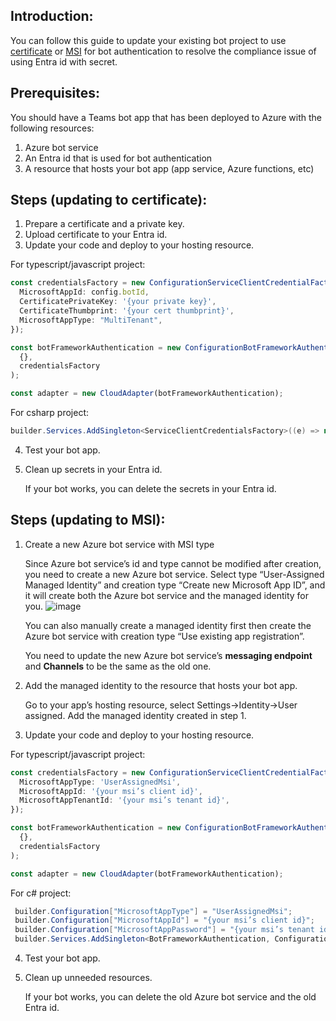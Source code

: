 ## Introduction:
You can follow this guide to update your existing bot project to use [certificate](#steps-updating-to-certificate) or [MSI](#steps-updating-to-msi) for bot authentication to resolve the compliance issue of using Entra id with secret.

## Prerequisites:

You should have a Teams bot app that has been deployed to Azure with the following resources:
1.	Azure bot service
2.	An Entra id that is used for bot authentication
3.	A resource that hosts your bot app (app service, Azure functions, etc)


## Steps (updating to certificate):
1. Prepare a certificate and a private key.
2. Upload certificate to your Entra id.
3. Update your code and deploy to your hosting resource.

For typescript/javascript project:
```ts
const credentialsFactory = new ConfigurationServiceClientCredentialFactory({
  MicrosoftAppId: config.botId,
  CertificatePrivateKey: '{your private key}',
  CertificateThumbprint: '{your cert thumbprint}',
  MicrosoftAppType: "MultiTenant",
});

const botFrameworkAuthentication = new ConfigurationBotFrameworkAuthentication(
  {},
  credentialsFactory
);

const adapter = new CloudAdapter(botFrameworkAuthentication);
```
For csharp project:
```csharp
builder.Services.AddSingleton<ServiceClientCredentialsFactory>((e) => new CertificateServiceClientCredentialsFactory("{your certificate}", "{your entra id}"));
```
4.	Test your bot app.
5.	Clean up secrets in your Entra id. 

    If your bot works, you can delete the secrets in your Entra id.
## Steps (updating to MSI):
1.	Create a new Azure bot service with MSI type

    Since Azure bot service’s id and type cannot be modified after creation, you need to create a new Azure bot service. Select type “User-Assigned Managed Identity” and creation type “Create new Microsoft App ID”, and it will create both the Azure bot service and the managed identity for you.
![image](https://github.com/OfficeDev/teams-toolkit/assets/25220706/4dc2073f-93f9-4d7b-9721-6903c7463056)
    
    You can also manually create a managed identity first then create the Azure bot service with creation type “Use existing app registration”.

    You need to update the new Azure bot service’s **messaging endpoint** and **Channels** to be the same as the old one.

2.	Add the managed identity to the resource that hosts your bot app.

    Go to your app’s hosting resource, select Settings->Identity->User assigned. Add the managed identity created in step 1.
 

3.	Update your code and deploy to your hosting resource.

For typescript/javascript project:
```typescript
const credentialsFactory = new ConfigurationServiceClientCredentialFactory({
  MicrosoftAppType: 'UserAssignedMsi',
  MicrosoftAppId: '{your msi’s client id}',
  MicrosoftAppTenantId: '{your msi’s tenant id}',
});

const botFrameworkAuthentication = new ConfigurationBotFrameworkAuthentication(
  {},
  credentialsFactory
);

const adapter = new CloudAdapter(botFrameworkAuthentication);
```
For c# project:
```csharp
 builder.Configuration["MicrosoftAppType"] = "UserAssignedMsi";
 builder.Configuration["MicrosoftAppId"] = "{your msi’s client id}";
 builder.Configuration["MicrosoftAppPassword"] = "{your msi’s tenant id}";
 builder.Services.AddSingleton<BotFrameworkAuthentication, ConfigurationBotFrameworkAuthentication>();
```

4.	Test your bot app.
5.	Clean up unneeded resources. 

    If your bot works, you can delete the old Azure bot service and the old Entra id.
